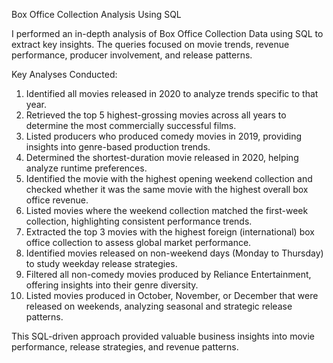 Box Office Collection Analysis Using SQL

I performed an in-depth analysis of Box Office Collection Data using SQL to extract key insights. The queries focused on movie trends, revenue performance, producer involvement, and release patterns.

Key Analyses Conducted:

1. Identified all movies released in 2020 to analyze trends specific to that year.
2. Retrieved the top 5 highest-grossing movies across all years to determine the most commercially successful films.
3. Listed producers who produced comedy movies in 2019, providing insights into genre-based production trends.
4. Determined the shortest-duration movie released in 2020, helping analyze runtime preferences.
5. Identified the movie with the highest opening weekend collection and checked whether it was the same movie with the highest overall box office revenue.
6. Listed movies where the weekend collection matched the first-week collection, highlighting consistent performance trends.
7. Extracted the top 3 movies with the highest foreign (international) box office collection to assess global market performance.
8. Identified movies released on non-weekend days (Monday to Thursday) to study weekday release strategies.
9. Filtered all non-comedy movies produced by Reliance Entertainment, offering insights into their genre diversity.
10. Listed movies produced in October, November, or December that were released on weekends, analyzing seasonal and strategic release patterns.

This SQL-driven approach provided valuable business insights into movie performance, release strategies, and revenue patterns.
